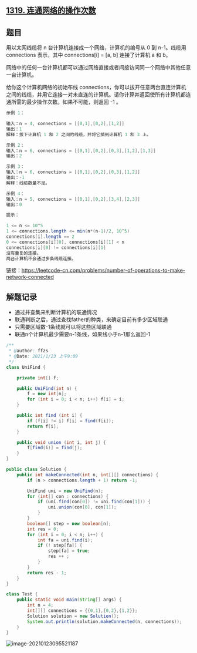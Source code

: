 ## [1319. 连通网络的操作次数](https://leetcode-cn.com/problems/number-of-operations-to-make-network-connected/)

## 题目

用以太网线缆将 n 台计算机连接成一个网络，计算机的编号从 0 到 n-1。线缆用 connections 表示，其中 connections[i] = [a, b] 连接了计算机 a 和 b。

网络中的任何一台计算机都可以通过网络直接或者间接访问同一个网络中其他任意一台计算机。

给你这个计算机网络的初始布线 connections，你可以拔开任意两台直连计算机之间的线缆，并用它连接一对未直连的计算机。请你计算并返回使所有计算机都连通所需的最少操作次数。如果不可能，则返回 -1 。 

 

```java
示例 1：

输入：n = 4, connections = [[0,1],[0,2],[1,2]]
输出：1
解释：拔下计算机 1 和 2 之间的线缆，并将它插到计算机 1 和 3 上。

示例 2：
输入：n = 6, connections = [[0,1],[0,2],[0,3],[1,2],[1,3]]
输出：2

示例 3：
输入：n = 6, connections = [[0,1],[0,2],[0,3],[1,2]]
输出：-1
解释：线缆数量不足。

示例 4：
输入：n = 5, connections = [[0,1],[0,2],[3,4],[2,3]]
输出：0
```



```java
提示：

1 <= n <= 10^5
1 <= connections.length <= min(n*(n-1)/2, 10^5)
connections[i].length == 2
0 <= connections[i][0], connections[i][1] < n
connections[i][0] != connections[i][1]
没有重复的连接。
两台计算机不会通过多条线缆连接。
```


链接：https://leetcode-cn.com/problems/number-of-operations-to-make-network-connected

## 解题记录

+ 通过并查集来判断计算机的联通情况
+ 联通判断之后，通过查找father的种类，来确定目前有多少区域联通
+ 只需要区域数-1条线就可以将这些区域联通
+ 联通n个计算机最少需要n-1条线，如果线小于n-1那么返回-1

```java
/**
 * @author: ffzs
 * @Date: 2021/1/23 上午9:09
 */
class UniFind {

    private int[] f;

    public UniFind(int n) {
        f = new int[n];
        for (int i = 0; i < n; i++) f[i] = i;
    }

    public int find (int i) {
        if (f[i] != i) f[i] = find(f[i]);
        return f[i];
    }

    public void union (int i, int j) {
        f[find(i)] = find(j);
    }
}

public class Solution {
    public int makeConnected(int n, int[][] connections) {
        if (n > connections.length + 1) return -1;

        UniFind uni = new UniFind(n);
        for (int[] con : connections) {
            if (uni.find(con[0]) != uni.find(con[1])) {
                uni.union(con[0], con[1]);
            }
        }
        boolean[] step = new boolean[n];
        int res = 0;
        for (int i = 0; i < n; i++) {
            int fa = uni.find(i);
            if (! step[fa]) {
                step[fa] = true;
                res ++ ;
            }
        }
        return res - 1;
    }
}

class Test {
    public static void main(String[] args) {
        int n = 4;
        int[][] connections = {{0,1},{0,2},{1,2}};
        Solution solution = new Solution();
        System.out.println(solution.makeConnected(n, connections));
    }
}
```

![image-20210123095521187](https://gitee.com/ffzs/picture_go/raw/master/img/image-20210123095521187.png)